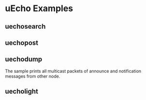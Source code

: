 # uEcho Examples

## uechosearch

## uechopost

## uechodump

The sample prints all multicast packets of announce and notification messages from other node.

## uecholight
